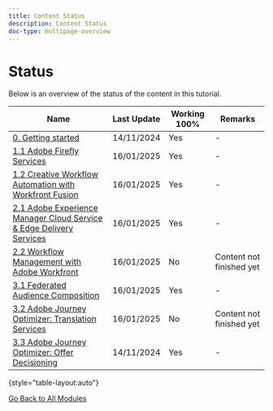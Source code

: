 ```yaml
---
title: Content Status
description: Content Status
doc-type: multipage-overview
---
```

# Status

Below is an overview of the status of the content in this tutorial.

| Name                   | Last Update | Working 100% | Remarks |
| ---------------------- | ------------ | ------------ |------------ |
| [0. Getting started](./modules/gettingstarted/gettingstarted/getting-started.md) | 14/11/2024  | Yes         | - |
| [1.1 Adobe Firefly Services](./modules/creative-cloud/module1.1/firefly-services.md) | 16/01/2025  | Yes         | - |
| [1.2 Creative Workflow Automation with Workfront Fusion](./modules/creative-cloud/module1.2/automation.md) | 16/01/2025  | Yes         | - |
| [2.1 Adobe Experience Manager Cloud Service & Edge Delivery Services](./modules/csc/module2.1/aemcs.md) | 16/01/2025  | Yes         | - |
| [2.2 Workflow Management with Adobe Workfront](./modules/csc/module2.2/workfront.md) | 16/01/2025  | No         | Content not finished yet |
| [3.1 Federated Audience Composition](./modules/uce/module3.1/fac.md) | 16/01/2025  | Yes         | - |
| [3.2 Adobe Journey Optimizer: Translation Services](./modules/uce/module3.2/ajotranslationsvcs.md) | 16/01/2025  | No         | Content not finished yet |
| [3.3 Adobe Journey Optimizer: Offer Decisioning](./modules/uce/module3.3/offer-decisioning.md) | 14/11/2024  | Yes         | - |


{style="table-layout:auto"}

[Go Back to All Modules](./overview.md)
